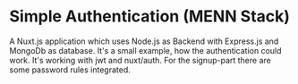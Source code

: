 # Simple Authentication (MENN Stack)

A Nuxt.js application which uses Node.js as Backend with Express.js and MongoDb as database.
It's a small example, how the authentication could work. It's working with jwt and nuxt/auth.
For the signup-part there are some password rules integrated.
